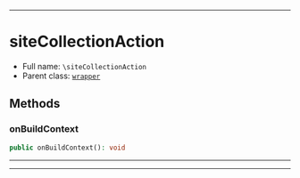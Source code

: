 ***

# siteCollectionAction





* Full name: `\siteCollectionAction`
* Parent class: [`wrapper`](./yxorP/inc/wrapper.md)




## Methods


### onBuildContext



```php
public onBuildContext(): void
```











***


***

